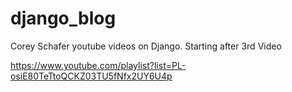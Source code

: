 # django_blog
Corey Schafer youtube videos on Django.  Starting after 3rd Video

https://www.youtube.com/playlist?list=PL-osiE80TeTtoQCKZ03TU5fNfx2UY6U4p
